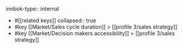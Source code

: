 innbok-type:: internal
- #[[related keys]]
collapsed:: true
- #key [[Market/Sales cycle duration]] > [[profile 3/sales strategy]]
- #key [[Market/Decision makers accessibility]] > [[profile 3/sales strategy]]




